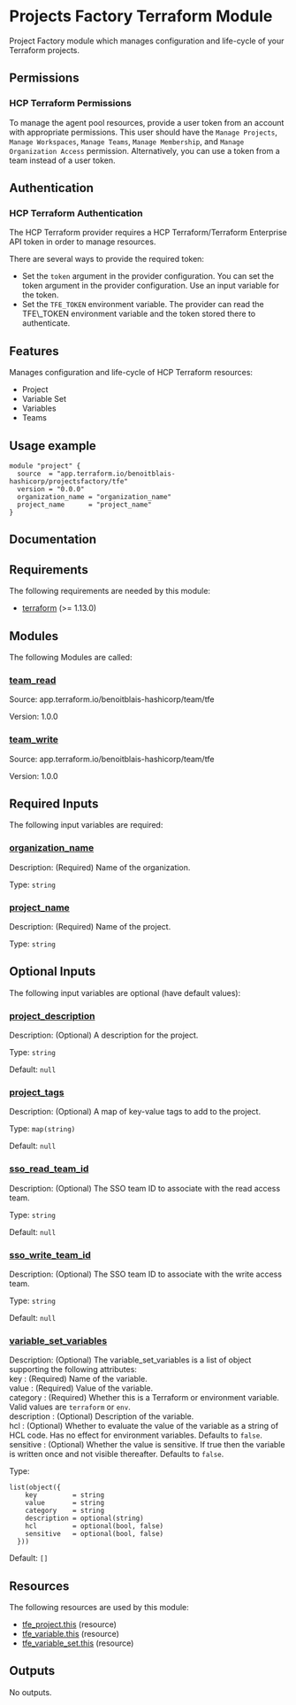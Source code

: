 <!-- BEGIN_TF_DOCS -->
# Projects Factory Terraform Module

Project Factory module which manages configuration and life-cycle
of your Terraform projects.

## Permissions

### HCP Terraform Permissions

To manage the agent pool resources, provide a user token from an account with
appropriate permissions. This user should have the `Manage Projects`, `Manage Workspaces`,
`Manage Teams`, `Manage Membership`, and `Manage Organization Access` permission.
Alternatively, you can use a token from a team instead of a user token.

## Authentication

### HCP Terraform Authentication

The HCP Terraform provider requires a HCP Terraform/Terraform Enterprise API token in
order to manage resources.

There are several ways to provide the required token:

* Set the `token` argument in the provider configuration. You can set the token argument in the provider configuration. Use an
input variable for the token.
* Set the `TFE_TOKEN` environment variable. The provider can read the TFE\\_TOKEN environment variable and the token stored there
to authenticate.

## Features

Manages configuration and life-cycle of HCP Terraform resources:
* Project
* Variable Set
* Variables
* Teams

## Usage example

```hcl
module "project" {
  source  = "app.terraform.io/benoitblais-hashicorp/projectsfactory/tfe"
  version = "0.0.0"
  organization_name = "organization_name"
  project_name      = "project_name"
}
```

## Documentation

## Requirements

The following requirements are needed by this module:

- <a name="requirement_terraform"></a> [terraform](#requirement\_terraform) (>= 1.13.0)

## Modules

The following Modules are called:

### <a name="module_team_read"></a> [team\_read](#module\_team\_read)

Source: app.terraform.io/benoitblais-hashicorp/team/tfe

Version: 1.0.0

### <a name="module_team_write"></a> [team\_write](#module\_team\_write)

Source: app.terraform.io/benoitblais-hashicorp/team/tfe

Version: 1.0.0

## Required Inputs

The following input variables are required:

### <a name="input_organization_name"></a> [organization\_name](#input\_organization\_name)

Description: (Required) Name of the organization.

Type: `string`

### <a name="input_project_name"></a> [project\_name](#input\_project\_name)

Description: (Required) Name of the project.

Type: `string`

## Optional Inputs

The following input variables are optional (have default values):

### <a name="input_project_description"></a> [project\_description](#input\_project\_description)

Description: (Optional) A description for the project.

Type: `string`

Default: `null`

### <a name="input_project_tags"></a> [project\_tags](#input\_project\_tags)

Description: (Optional) A map of key-value tags to add to the project.

Type: `map(string)`

Default: `null`

### <a name="input_sso_read_team_id"></a> [sso\_read\_team\_id](#input\_sso\_read\_team\_id)

Description: (Optional) The SSO team ID to associate with the read access team.

Type: `string`

Default: `null`

### <a name="input_sso_write_team_id"></a> [sso\_write\_team\_id](#input\_sso\_write\_team\_id)

Description: (Optional) The SSO team ID to associate with the write access team.

Type: `string`

Default: `null`

### <a name="input_variable_set_variables"></a> [variable\_set\_variables](#input\_variable\_set\_variables)

Description:   (Optional) The variable\_set\_variables is a list of object supporting the following attributes:  
    key         : (Required) Name of the variable.  
    value       : (Required) Value of the variable.  
    category    : (Required) Whether this is a Terraform or environment variable. Valid values are `terraform` or `env`.  
    description : (Optional) Description of the variable.  
    hcl         : (Optional) Whether to evaluate the value of the variable as a string of HCL code. Has no effect for environment variables. Defaults to `false`.  
    sensitive   : (Optional) Whether the value is sensitive. If true then the variable is written once and not visible thereafter. Defaults to `false`.

Type:

```hcl
list(object({
    key         = string
    value       = string
    category    = string
    description = optional(string)
    hcl         = optional(bool, false)
    sensitive   = optional(bool, false)
  }))
```

Default: `[]`

## Resources

The following resources are used by this module:

- [tfe_project.this](https://registry.terraform.io/providers/hashicorp/tfe/latest/docs/resources/project) (resource)
- [tfe_variable.this](https://registry.terraform.io/providers/hashicorp/tfe/latest/docs/resources/variable) (resource)
- [tfe_variable_set.this](https://registry.terraform.io/providers/hashicorp/tfe/latest/docs/resources/variable_set) (resource)

## Outputs

No outputs.

<!-- markdownlint-enable -->
<!-- END_TF_DOCS -->